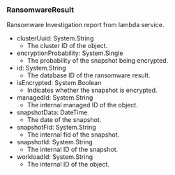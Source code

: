 ### RansomwareResult
Ransomware Investigation report from lambda service.

- clusterUuid: System.String
  - The cluster ID of the object.
- encryptionProbability: System.Single
  - The probability of the snapshot being encrypted.
- id: System.String
  - The database ID of the ransomware result.
- isEncrypted: System.Boolean
  - Indicates whether the snapshot is encrypted.
- managedId: System.String
  - The internal managed ID of the object.
- snapshotData: DateTime
  - The date of the snapshot.
- snapshotFid: System.String
  - The internal fid of the snapshot.
- snapshotId: System.String
  - The internal ID of the snapshot.
- workloadId: System.String
  - The internal ID of the object.
